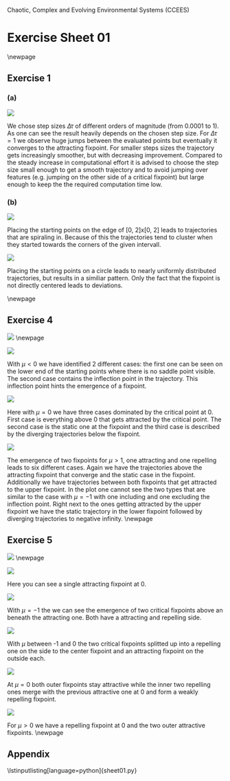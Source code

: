 Chaotic, Complex and Evolving Environmental Systems (CCEES)

# Exercise Sheet 01

\newpage
## Exercise 1

### (a)

![](sheet01_ex1a.png)

We chose step sizes $\Delta\tau$ of different orders of magnitude (from 0.0001 to 1). As one can see the result heavily depends on the chosen step size. For $\Delta\tau = 1$ we observe huge jumps between the evaluated points but eventually it converges to the attracting fixpoint. For smaller steps sizes the trajectory gets increasingly smoother, but with decreasing improvement. Compared to the steady increase in computational effort it is advised to choose the step size small enough to get a smooth trajectory and to avoid jumping over features (e.g. jumping on the other side of a critical fixpoint) but large enough to keep the the required computation time low.

### (b)

![](sheet01_ex1bsquare.png)

Placing the starting points on the edge of [0, 2]x[0, 2] leads to trajectories that are spiraling in. Because of this the trajectories tend to cluster when they started towards the corners of the given intervall.

![](sheet01_ex1bcircle.png)

Placing the starting points on a circle leads to nearly uniformly distributed trajectories, but results in a similiar pattern. Only the fact that the fixpoint is not directly centered leads to deviations.

\newpage

## Exercise 4

![](sheet01_4hand.png)
\newpage

![](sheet01_ex4_mu=-1.png)

With $\mu < 0$ we have identified 2 different cases: the first one can be seen on the lower end of the starting points where there is no saddle point visible. The second case contains the inflection point in the trajectory. This inflection point hints the emergence of a fixpoint.

![](sheet01_ex4_mu=0.png)

Here with $\mu = 0$ we have three cases dominated by the critical point at 0. First case is everything above 0 that gets attracted by the critical point. The second case is the static one at the fixpoint and the third case is described by the diverging trajectories below the fixpoint.

![](sheet01_ex4_mu=1.png)

The emergence of two fixpoints for $\mu > 1$, one attracting and one repelling leads to six different cases. Again we have the trajectories above the attracting fixpoint that converge and the static case in the fixpoint. Additionally we have trajectories between both fixpoints that get attracted to the upper fixpoint. In the plot one cannot see the two types that are similar to the case with $\mu = -1$ with one including and one excluding the inflection point. Right next to the ones getting attracted by the upper fixpoint we have the static trajectory in the lower fixpoint followed by diverging trajectories to negative infinity. 
\newpage

## Exercise 5

![](sheet01_5hand.png)
\newpage

![](sheet01_ex5_mu=-2.png)

Here you can see a single attracting fixpoint at 0. 

![](sheet01_ex5_mu=-1.png)

With $\mu = -1$ the we can see the emergence of two critical fixpoints above an beneath the attracting one. Both have a attracting and repelling side.

![](sheet01_ex5_mu=-0.5.png)

With $\mu$ between -1 and 0 the two critical fixpoints splitted up into a repelling one on the side to the center fixpoint and an attracting fixpoint on the outside each.

![](sheet01_ex5_mu=0.png)

At $\mu = 0$ both outer fixpoints stay attractive while the inner two repelling ones merge with the previous attractive one at 0 and form a weakly repelling fixpoint.

![](sheet01_ex5_mu=1.png)

For $\mu > 0$ we have a repelling fixpoint at 0 and the two outer attractive fixpoints.
\newpage

## Appendix

\lstinputlisting[language=python]{sheet01.py}
